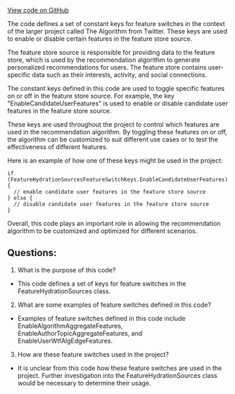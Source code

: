 [View code on GitHub](https://github.com/misbahsy/the-algorithm/follow-recommendations-service/common/src/main/scala/com/twitter/follow_recommendations/common/feature_hydration/sources/FeatureHydrationSourcesFeatureSwitchKeys.scala)

The code defines a set of constant keys for feature switches in the context of the larger project called The Algorithm from Twitter. These keys are used to enable or disable certain features in the feature store source. 

The feature store source is responsible for providing data to the feature store, which is used by the recommendation algorithm to generate personalized recommendations for users. The feature store contains user-specific data such as their interests, activity, and social connections. 

The constant keys defined in this code are used to toggle specific features on or off in the feature store source. For example, the key "EnableCandidateUserFeatures" is used to enable or disable candidate user features in the feature store source. 

These keys are used throughout the project to control which features are used in the recommendation algorithm. By toggling these features on or off, the algorithm can be customized to suit different use cases or to test the effectiveness of different features. 

Here is an example of how one of these keys might be used in the project:

```
if (FeatureHydrationSourcesFeatureSwitchKeys.EnableCandidateUserFeatures) {
  // enable candidate user features in the feature store source
} else {
  // disable candidate user features in the feature store source
}
```

Overall, this code plays an important role in allowing the recommendation algorithm to be customized and optimized for different scenarios.
## Questions: 
 1. What is the purpose of this code?
- This code defines a set of keys for feature switches in the FeatureHydrationSources class.

2. What are some examples of feature switches defined in this code?
- Examples of feature switches defined in this code include EnableAlgorithmAggregateFeatures, EnableAuthorTopicAggregateFeatures, and EnableUserWtfAlgEdgeFeatures.

3. How are these feature switches used in the project?
- It is unclear from this code how these feature switches are used in the project. Further investigation into the FeatureHydrationSources class would be necessary to determine their usage.